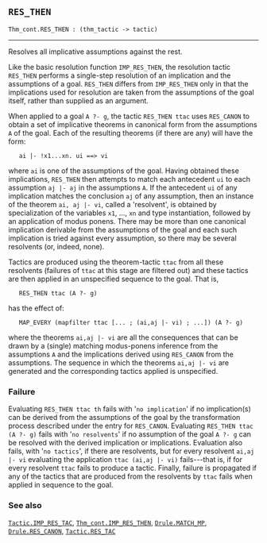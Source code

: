 ## `RES_THEN`

``` hol4
Thm_cont.RES_THEN : (thm_tactic -> tactic)
```

------------------------------------------------------------------------

Resolves all implicative assumptions against the rest.

Like the basic resolution function `IMP_RES_THEN`, the resolution tactic
`RES_THEN` performs a single-step resolution of an implication and the
assumptions of a goal. `RES_THEN` differs from `IMP_RES_THEN` only in
that the implications used for resolution are taken from the assumptions
of the goal itself, rather than supplied as an argument.

When applied to a goal `A ?- g`, the tactic `RES_THEN ttac` uses
`RES_CANON` to obtain a set of implicative theorems in canonical form
from the assumptions `A` of the goal. Each of the resulting theorems (if
there are any) will have the form:

``` hol4
   ai |- !x1...xn. ui ==> vi
```

where `ai` is one of the assumptions of the goal. Having obtained these
implications, `RES_THEN` then attempts to match each antecedent `ui` to
each assumption `aj |- aj` in the assumptions `A`. If the antecedent
`ui` of any implication matches the conclusion `aj` of any assumption,
then an instance of the theorem `ai, aj |- vi`, called a 'resolvent', is
obtained by specialization of the variables `x1`, ..., `xn` and type
instantiation, followed by an application of modus ponens. There may be
more than one canonical implication derivable from the assumptions of
the goal and each such implication is tried against every assumption, so
there may be several resolvents (or, indeed, none).

Tactics are produced using the theorem-tactic `ttac` from all these
resolvents (failures of `ttac` at this stage are filtered out) and these
tactics are then applied in an unspecified sequence to the goal. That
is,

``` hol4
   RES_THEN ttac (A ?- g)
```

has the effect of:

``` hol4
   MAP_EVERY (mapfilter ttac [... ; (ai,aj |- vi) ; ...]) (A ?- g)
```

where the theorems `ai,aj |- vi` are all the consequences that can be
drawn by a (single) matching modus-ponens inference from the assumptions
`A` and the implications derived using `RES_CANON` from the assumptions.
The sequence in which the theorems `ai,aj |- vi` are generated and the
corresponding tactics applied is unspecified.

### Failure

Evaluating `RES_THEN ttac th` fails with '`no implication`' if no
implication(s) can be derived from the assumptions of the goal by the
transformation process described under the entry for `RES_CANON`.
Evaluating `RES_THEN ttac (A ?- g)` fails with '`no resolvents`' if no
assumption of the goal `A ?- g` can be resolved with the derived
implication or implications. Evaluation also fails, with '`no tactics`',
if there are resolvents, but for every resolvent `ai,aj |- vi`
evaluating the application `ttac (ai,aj |- vi)` fails---that is, if for
every resolvent `ttac` fails to produce a tactic. Finally, failure is
propagated if any of the tactics that are produced from the resolvents
by `ttac` fails when applied in sequence to the goal.

### See also

[`Tactic.IMP_RES_TAC`](#Tactic.IMP_RES_TAC),
[`Thm_cont.IMP_RES_THEN`](#Thm_cont.IMP_RES_THEN),
[`Drule.MATCH_MP`](#Drule.MATCH_MP),
[`Drule.RES_CANON`](#Drule.RES_CANON),
[`Tactic.RES_TAC`](#Tactic.RES_TAC)
